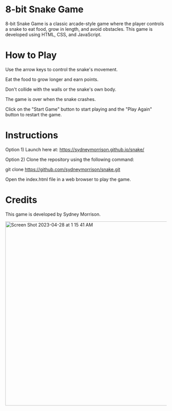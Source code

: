 # 8-bit Snake Game

8-bit Snake Game is a classic arcade-style game where the player controls a snake to eat food, grow in length, and avoid obstacles. This game is developed using HTML, CSS, and JavaScript.

# How to Play

Use the arrow keys to control the snake's movement.

Eat the food to grow longer and earn points.

Don't collide with the walls or the snake's own body.

The game is over when the snake crashes.

Click on the "Start Game" button to start playing and the "Play Again" button to restart the game.


# Instructions

Option 1) Launch here at: https://sydneymorrison.github.io/snake/ 

Option 2) Clone the repository using the following command:

git clone https://github.com/sydneymorrison/snake.git

Open the index.html file in a web browser to play the game.


# Credits

This game is developed by Sydney Morrison.

<img width="575" alt="Screen Shot 2023-04-28 at 1 15 41 AM" src="https://user-images.githubusercontent.com/109234360/235060143-deddf88f-23f5-49b0-a5cd-8d27f0666d84.png">




